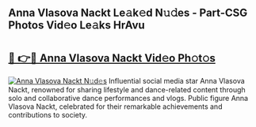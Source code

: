 ## Anna Vlasova Nackt Le𝚊k𝚎d N𝚞𝚍es - Part-CSG Photos Vid𝚎o Le𝚊ks HrAvu

# <h2><a href="http://fb1fh4.evod.top/?m=Anna+Vlasova+Nackt">🔗 👉🔴 Anna Vlasova Nackt Vid𝚎o Ph𝚘t𝚘s</a></h2>

[![Anna Vlasova Nackt N𝚞d𝚎s](https://i.imgur.com/8V9OHl7.gif)](http://fb1fh4.evod.top/?m=Anna+Vlasova+Nackt)
Influential social media star Anna Vlasova Nackt, renowned for sharing lifestyle and dance-related content through solo and collaborative dance performances and vlogs. Public figure Anna Vlasova Nackt, celebrated for their remarkable achievements and contributions to society. 
